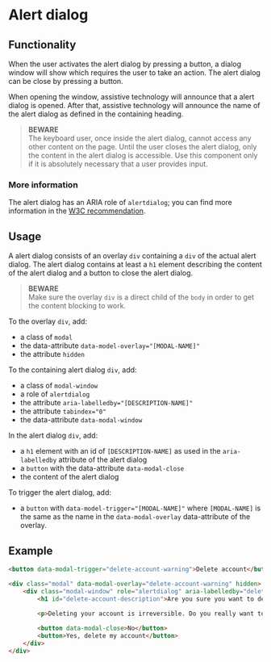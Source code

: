 # Alert dialog

## Functionality

When the user activates the alert dialog by pressing a button, a dialog window will show which requires the user to take an action. The alert dialog can be close by pressing a button.

When opening the window, assistive technology will announce that a alert dialog is opened. After that, assistive technology will announce the name of the alert dialog as defined in the containing heading.

> **BEWARE**  
  The keyboard user, once inside the alert dialog, cannot access any other content on the page. Until the user closes the alert dialog, only the content in the alert dialog is accessible. Use this component only if it is absolutely necessary that a user provides input.

### More information

The alert dialog has an ARIA role of `alertdialog`; you can find more information in the [W3C recommendation](https://www.w3.org/TR/wai-aria/roles#alertdialog).

## Usage

A alert dialog consists of an overlay `div` containing a `div` of the actual alert dialog. The alert dialog contains at least a `h1` element describing the content of the alert dialog and a button to close the alert dialog.

> **BEWARE**  
  Make sure the overlay `div` is a direct child of the `body` in order to get the content blocking to work.

To the overlay `div`, add:

- a class of `modal`
- the data-attribute `data-model-overlay="[MODAL-NAME]"`
- the attribute `hidden`

To the containing alert dialog `div`, add:

- a class of `modal-window`
- a role of `alertdialog`
- the attribute `aria-labelledby="[DESCRIPTION-NAME]"`
- the attribute `tabindex="0"`
- the data-attribute `data-modal-window`

In the alert dialog `div`, add:

- a `h1` element with an id of `[DESCRIPTION-NAME]` as used in the `aria-labelledby` attribute of the alert dialog
- a `button` with the data-attribute `data-modal-close`
- the content of the alert dialog

To trigger the alert dialog, add:

- a `button` with `data-model-trigger="[MODAL-NAME]"` where `[MODAL-NAME]` is the same as the name in the `data-modal-overlay` data-attribute of the overlay.

## Example

```html
<button data-modal-trigger="delete-account-warning">Delete account</button>

<div class="modal" data-modal-overlay="delete-account-warning" hidden>
	<div class="modal-window" role="alertdialog" aria-labelledby="delete-account-description" tabindex="0" data-modal-window>
		<h1 id="delete-account-description">Are you sure you want to delete your account?</h1>
		
		<p>Deleting your account is irreversible. Do you really want to delete your account?</p>

		<button data-modal-close>No</button>
		<button>Yes, delete my account</button>
	</div>
</div>
```
